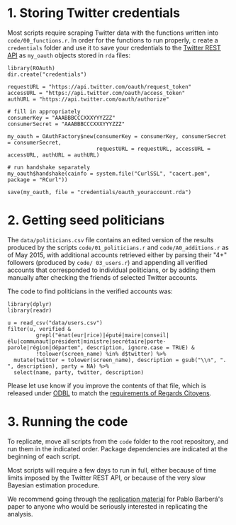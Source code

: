 # 1. Storing Twitter credentials

Most scripts require scraping Twitter data with the functions written into `code/00_functions.r`. In order for the functions to run properly, c
reate a `credentials` folder and use it to save your credentials to the [Twitter REST API](https://dev.twitter.com/) as `my_oauth` objects stored in `rda` files:

```{r}
library(ROAuth)
dir.create("credentials")

requestURL = "https://api.twitter.com/oauth/request_token"
accessURL = "https://api.twitter.com/oauth/access_token"
authURL = "https://api.twitter.com/oauth/authorize"

# fill in appropriately
consumerKey = "AAABBBCCCXXXYYYZZZ"
consumerSecret = "AAABBBCCCXXXYYYZZZ"

my_oauth = OAuthFactory$new(consumerKey = consumerKey, consumerSecret = consumerSecret,
                            requestURL = requestURL, accessURL = accessURL, authURL = authURL)

# run handshake separately
my_oauth$handshake(cainfo = system.file("CurlSSL", "cacert.pem", package = "RCurl"))

save(my_oauth, file = "credentials/oauth_youraccount.rda")
```

# 2. Getting seed politicians

The `data/politicians.csv` file contains an edited version of the results produced by the scripts `code/01_politicians.r` and `code/A0_additions.r` as of May 2015, with additional accounts retrieved either by parsing their "4+" followers (produced by `code/
03_users.r`) and appending all verified accounts that corresponded to individual politicians, or by adding them manually after checking the friends of selected Twitter accounts.

The code to find politicians in the verified accounts was:

```{r}
library(dplyr)
library(readr)

u = read_csv("data/users.csv")
filter(u, verified &
         grepl("énat(eur|rice)|éputé|maire|conseil|élu|communaut|président|ministre|secrétaire|porte-parole|région|départem", description, ignore.case = TRUE) &
         !tolower(screen_name) %in% d$twitter) %>%
  mutate(twitter = tolower(screen_name), description = gsub("\\n", ". ", description), party = NA) %>%
  select(name, party, twitter, description)
```

Please let use know if you improve the contents of that file, which is released under [ODBL](http://www.vvlibri.org/node/61) to match the [requirements of Regards Citoyens](https://github.com/regardscitoyens/twitter-parlementaires/blob/master/README.md).


# 3. Running the code

To replicate, move all scripts from the `code` folder to the root repository, and run them in the indicated order. Package dependencies are indicated at the beginning of each script.

Most scripts will require a few days to run in full, either because of time limits imposed by the Twitter REST API, or because of the very slow Bayesian estimation procedure.

We recommend going through the [replication material](http://dx.doi.org/10.7910/DVN/26589) for Pablo Barberá's paper to anyone who would be seriously interested in replicating the analysis.

